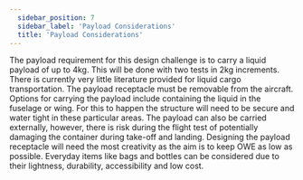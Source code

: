 ```yaml
---
  sidebar_position: 7
  sidebar_label: 'Payload Considerations'
  title: 'Payload Considerations'
---
```


The payload requirement for this design challenge is to carry a liquid payload of up to 4kg. This will be done with two tests in 2kg increments. There is currently very little literature provided for liquid cargo transportation. The payload receptacle must be removable from the aircraft. Options for carrying the payload include containing the liquid in the fuselage or wing. For this to happen the structure will need to be secure and water tight in these particular areas. The payload can also be carried externally, however, there is risk during the flight test of potentially damaging the container during take-off and landing. Designing the payload receptacle will need the most creativity as the aim is to keep OWE as low as possible. Everyday items like bags and bottles can be considered due to their lightness, durability, accessibility and low cost.
